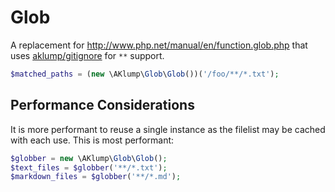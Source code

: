 # Glob

A replacement for http://www.php.net/manual/en/function.glob.php that uses [aklump/gitignore](https://github.com/aklump/gitignore) for `**` support.

```php
$matched_paths = (new \AKlump\Glob\Glob())('/foo/**/*.txt');
```

## Performance Considerations

It is more performant to reuse a single instance as the filelist may be cached with each use. This is most performant:

```php
$globber = new \AKlump\Glob\Glob();
$text_files = $globber('**/*.txt');
$markdown_files = $globber('**/*.md');
```



